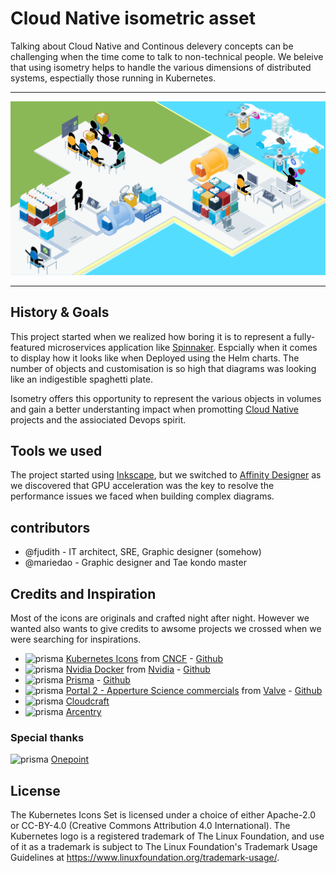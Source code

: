 # Cloud Native isometric asset

Talking about Cloud Native and Continous delevery concepts can be challenging when the time come to talk to non-technical people.
We beleive that using isometry helps to handle the various dimensions of distributed systems, espectially those running in Kubernetes.

---

![continuous delivery](./docs/media/continuous_delivery_v3.0.0.png)

---

## History & Goals

This project started when we realized how boring it is to represent a fully-featured microservices application like [Spinnaker](https://www.spinnaker.io). Espcially when it comes to display how it looks like when Deployed using the Helm charts.
The number of objects and customisation is so high that diagrams was looking like an indigestible spaghetti plate.

Isometry offers this opportunity to represent the various objects in volumes and gain a better understanting impact when promotting [Cloud Native](https://cncf.io) projects and the assiociated Devops spirit.

## Tools we used

The project started using [Inkscape](https://inkspace.org), but we switched to [Affinity Designer](https://affinity.serif.com) as we discovered that GPU acceleration was the key to resolve the performance issues we faced when building complex diagrams.

## contributors

- @fjudith - IT architect, SRE, Graphic designer (somehow)
- @mariedao - Graphic designer and Tae kondo master

## Credits and Inspiration 

Most of the icons are originals and crafted night after night.
However we wanted also wants to give credits to awsome projects we crossed when we were searching for inspirations.

- <img src="https://avatars1.githubusercontent.com/u/13455738?s=200&v=4" alt="prisma" width="20px"/> [Kubernetes Icons](https://github.com/kubernetes/community/tree/master/icons) from [CNCF](https://cncf.io) - [Github](https://github.com/cncf)
- <img src="https://avatars2.githubusercontent.com/u/1728152?s=200&v=4" alt="prisma" width="20px"/> [Nvidia Docker](https://devblogs.nvidia.com/gpu-containers-runtime) from [Nvidia](https://nvidia.com) - [Github](https://github.com/nvidia)
- <img src="https://avatars0.githubusercontent.com/u/3082775?s=200&v=4" alt="prisma" width="20px"/> [Prisma](<https://www.prisma.io>) - [Github](prisma)
- <img src="https://avatars1.githubusercontent.com/u/17219288?s=200&v=4" alt="prisma" width="20px"/> [Portal 2 - Apperture Science commercials](https://www.youtube.com/playlist?list=PL8kpaSMMKX77pkOQzuZfuL3wtX0kvKW3u) from [Valve](https://www.valvesoftware.com) - [Github](https://github.com/ValveSoftware)
- <img src="https://pbs.twimg.com/profile_images/717809023823642624/6H0pvx8y_400x400.jpg" alt="prisma" width="20px"/> [Cloudcraft](https://cloudcraft.com)
- <img src="https://pbs.twimg.com/profile_images/986593959681187840/LG5uMkl8_400x400.jpg" alt="prisma" width="20px"/> [Arcentry](https://arcentry.com)

### Special thanks

<img src="https://pbs.twimg.com/profile_images/1095726076007993344/4M9DRP79.png" alt="prisma" width="50px"/> [Onepoint](https://groupeonepoint.com)

## License

The Kubernetes Icons Set is licensed under a choice of either Apache-2.0 or CC-BY-4.0 (Creative Commons Attribution 4.0 International). The Kubernetes logo is a registered trademark of The Linux Foundation, and use of it as a trademark is subject to The Linux Foundation's Trademark Usage Guidelines at https://www.linuxfoundation.org/trademark-usage/.